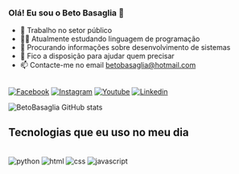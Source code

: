 
### Olá! Eu sou o Beto Basaglia 👋 


- 🔭 Trabalho no setor público
- 👨‍💻 Atualmente estudando linguagem de programação
- 👯 Procurando informações sobre desenvolvimento de sistemas
- 💬 Fico a disposição para ajudar quem precisar
- 📫 Contacte-me no email betobasaglia@hotmail.com

##


[![Facebook](https://img.shields.io/badge/Facebook-1877F2?style=for-the-badge&logo=facebook&logoColor=white)](https://www.facebook.com/pauloroberto.molinabasaglia.5) [![Instagram](https://img.shields.io/badge/Instagram-E4405F?style=for-the-badge&logo=instagram&logoColor=white)](https://www.instagram.com/betobasaglia/) [![Youtube](https://img.shields.io/badge/YouTube-FF0000?style=for-the-badge&logo=youtube&logoColor=white)](https://www.youtube.com/user/MrBetobasaglia) [![Linkedin](https://img.shields.io/badge/LinkedIn-0077B5?style=for-the-badge&logo=linkedin&logoColor=white)](https://www.linkedin.com/in/paulo-roberto-molina-basaglia-93901b227/)

![BetoBasaglia GitHub stats](https://github-readme-stats.vercel.app/api?username=betobasaglia&show_icons=true&theme=dracula)

## Tecnologias que eu uso no meu dia

<div style="display: inline_block"><br/>
    <img align="center" alt="python" src="https://img.shields.io/badge/Python-3776AB?style=for-the-badge&logo=python&logoColor=white" />
    <img align="center" alt="html" src="https://img.shields.io/badge/HTML-239120?style=for-the-badge&logo=html5&logoColor=white" />
    <img align="center" alt="css" src="	https://img.shields.io/badge/CSS3-1572B6?style=for-the-badge&logo=css3&logoColor=white" />
    <img align="center" alt="javascript" src="https://img.shields.io/badge/JavaScript-F7DF1E?style=for-the-badge&logo=javascript&logoColor=black" />
</div><br/>
